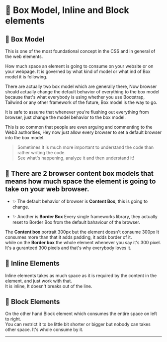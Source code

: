 #  🚀 Box Model, Inline and Block elements

## 📙 **Box Model**

This is one of the most foundational concept in the CSS and in general of the web elements. <br/>

How much space an element is going to consume on your website or on your webpage. 
It is governed by what kind of model or what ind of Box model it is following. <br/>

There are actually two box model which are generally there, Now browser should actually change the default behavior of everything to the box model 
because that's what everybody is using whether you use Bootstrap, Tailwind or any other framework of the future, Box model is the way to go. <br/>

It is safe to assume that whenever you're flushing out everything from browser, just change the model behavior to the box model. <br/>

This is so common that people are even arguing and commenting to the Web3 authorities, Hey now just allow every browser to set a default browser into the box model.

> Sometimes It is much more important to understand the code than rather writing the code. <br/> See what's happening, analyze it and then understand it!

## 📗 There are 2 browser content box models that means how much space the element is going to take on your web browser. 

- ✨ The default behavior of browser is **Content Box**, this is going to change. <br/>
    
- ✨ Another is **Border Box** Every single frameworks library, they actually reset to Border Box from the default bahaviour of the browser. <br/>

The **Content box** portrait 300px but the element doesn't consume 300px It consumes more than that it adds padding, it adds border of it.<br>
while on the **Border box** the whole element whenever you say it's 300 pixel. It's a guranteed 300 pixels and that's why everybody loves it.

## 📗 **Inline Elements**
Inline elements takes as much space as it is required by the content in the element, and just work with that. <br/>
It is inline, It doesn't breaks out of the line.

## 📕 **Block Elements**
On the other hand Block element which consumes the entire space on left to right. <br/>
You can restrict it to be little bit shorter or bigger but nobody can takes other space. It's whole consume by it.

---
